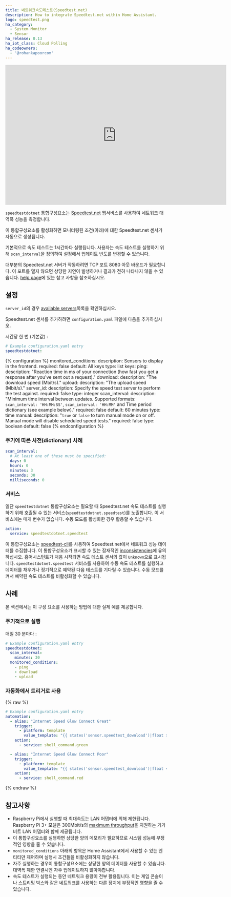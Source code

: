 ```yaml
---
title: 네트워크속도테스트(Speedtest.net)
description: How to integrate Speedtest.net within Home Assistant.
logo: speedtest.png
ha_category:
  - System Monitor
  - Sensor
ha_release: 0.13
ha_iot_class: Cloud Polling
ha_codeowners:
  - '@rohankapoorcom'
---
```


<div class='videoWrapper'>
<iframe width="690" height="437" src="https://www.youtube.com/embed/kV3NBzz2Afw" frameborder="0" allow="accelerometer; autoplay; encrypted-media; gyroscope; picture-in-picture" allowfullscreen></iframe>
</div>

`speedtestdotnet` 통합구성요소는 [Speedtest.net](https://speedtest.net/) 웹서비스를 사용하여 네트워크 대역폭 성능을 측정합니다.

이 통합구성요소를 활성화하면 모니터링된 조건(아래)에 대한 Speedtest.net 센서가 자동으로 생성됩니다.

기본적으로 속도 테스트는 1시간마다 실행됩니다. 사용자는 속도 테스트를 실행하기 위해 `scan_interval`을 정의하여 설정에서 업데이트 빈도를 변경할 수 있습니다.

대부분의 Speedtest.net 서버가 작동하려면 TCP 포트 8080 아웃 바운드가 필요합니다. 이 포트를 열지 않으면 상당한 지연이 발생하거나 결과가 전혀 나타나지 않을 수 있습니다. [help page](https://www.speedtest.net/help)에 있는 참고 사항을 참조하십시오.

## 설정

`server_id`의 경우 [available servers](http://www.speedtestserver.com)목록을 확인하십시오.

Speedtest.net 센서를 추가하려면 `configuration.yaml` 파일에 다음을 추가하십시오.

시간당 한 번 (기본값) :

```yaml
# Example configuration.yaml entry
speedtestdotnet:
```

{% configuration %}
monitored_conditions:
  description: Sensors to display in the frontend.
  required: false
  default: All keys
  type: list
  keys:
    ping:
      description: "Reaction time in ms of your connection (how fast you get a response after you've sent out a request)."
    download:
      description: "The download speed (Mbit/s)."
    upload:
      description: "The upload speed (Mbit/s)."
server_id:
  description: Specify the speed test server to perform the test against.
  required: false
  type: integer
scan_interval:
  description: "Minimum time interval between updates. Supported formats: `scan_interval: 'HH:MM:SS'`, `scan_interval: 'HH:MM'` and Time period dictionary (see example below)."
  required: false
  default: 60 minutes
  type: time
manual:
  description: "`true` or `false` to turn manual mode on or off. Manual mode will disable scheduled speed tests."
  required: false
  type: boolean
  default: false
{% endconfiguration %}

### 주기에 따른 사전(dictionary) 사례

```yaml
scan_interval:
  # At least one of these must be specified:
  days: 0
  hours: 0
  minutes: 3
  seconds: 30
  milliseconds: 0
```

### 서비스

일단 `speedtestdotnet` 통합구성요소는 필요할 때 Speedtest.net 속도 테스트를 실행하기 위해 호출될 수 있는 서비스(`speedtestdotnet.speedtest`)를 노출합니다. 이 서비스에는 매개 변수가 없습니다. 수동 모드를 활성화한 경우 활용할 수 있습니다.

```yaml
action:
  service: speedtestdotnet.speedtest
```

이 통합구성요소는 [speedtest-cli](https://github.com/sivel/speedtest-cli)를 사용하여 Speedtest.net에서 네트워크 성능 데이터를 수집합니다.
이 통합구성요소가 표시할 수 있는 잠재적인 [inconsistencies](https://github.com/sivel/speedtest-cli#inconsistency)에 유의하십시오.
홈어시스턴트가 처음 시작되면 속도 테스트 센서의 값이 `Unknown`으로 표시됩니다. `speedtestdotnet.speedtest` 서비스를 사용하여 수동 속도 테스트를 실행하고 데이터를 채우거나 정기적으로 예약된 다음 테스트를 기다릴 수 있습니다. 수동 모드를 켜서 예약된 속도 테스트를 비활성화할 수 있습니다.

## 사례

본 섹션에서는 이 구성 요소를 사용하는 방법에 대한 실제 예를 제공합니다.

### 주기적으로 실행

매일 30 분마다 :

```yaml
# Example configuration.yaml entry
speedtestdotnet:
  scan_interval:
    minutes: 30
  monitored_conditions:
    - ping
    - download
    - upload
```

### 자동화에서 트리거로 사용

{% raw %}
```yaml
# Example configuration.yaml entry
automation:
  - alias: "Internet Speed Glow Connect Great"
    trigger:
      - platform: template
        value_template: "{{ states('sensor.speedtest_download')|float >= 10 }}"
    action:
      - service: shell_command.green

  - alias: "Internet Speed Glow Connect Poor"
    trigger:
      - platform: template
        value_template: "{{ states('sensor.speedtest_download')|float < 10 }}"
    action:
      - service: shell_command.red
```
{% endraw %}

## 참고사항

- Raspberry Pi에서 실행할 때 최대속도는 LAN 어댑터에 의해 제한됩니다. Raspberry Pi 3+ 모델은 300Mbit/s의 [maximum throughput](https://www.raspberrypi.org/products/raspberry-pi-3-model-b-plus/)을 지원하는 기가비트 LAN 어댑터와 함께 제공됩니다.
- 이 통합구성요소를 실행하면 상당한 양의 메모리가 필요하므로 시스템 성능에 부정적인 영향을 줄 수 있습니다.
- `monitored_conditions` 아래의 항목은 Home Assistant에서 사용할 수 있는 엔티티만 제어하며 실행시 조건들을 비활성화하지 않습니다.
- 자주 실행하는 경우이 통합구성요소에는 상당한 양의 데이터를 사용할 수 있습니다. 대역폭 제한 연결시엔 자주 업데이트하지 않아야합니다.
- 속도 테스트가 실행되는 동안 네트워크 용량이 전부 활용됩니다. 이는 게임 콘솔이나 스트리밍 박스와 같은 네트워크를 사용하는 다른 장치에 부정적인 영향을 줄 수 있습니다.
